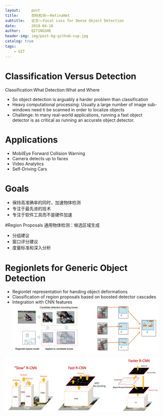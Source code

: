 ```yaml
---
layout:     post
title:      目标检测——RetinaNet
subtitle:   论文——Focal Loss for Dense Object Detection
date:       2018-04-18
author:     QITINGSHE
header-img: img/post-bg-github-cup.jpg
catalog: true
tags:
    - GIT
---
```

# Classification Versus Detection
Classification:What
Detection:What and Where
- So object detection is arguably a harder problem than classification 
- Heavy computational processing: Usually a large number of image sub-windows need ti be scanned in order to localize objects
- Challenge: In many real-world applications, running a fast object detector is as critical as running an accurate object detector.

# Applications
- MobilEye Forward Collision Warning
- Camera detects up to faces
- Video Analytics
- Self-Driving Cars

# Goals
- 保持高准确率的同时，加速物体检测
- 专注于最先进的技术
- 专注于软件工具而不是硬件加速

#Region Proposals
通用物体检测：候选区域生成
- 分组建议
- 窗口评分建议
- 度量标准和深入分析

# Regionlets for Generic Object Detection 
- Regionlet representation for handing object deformations
- Classification of region proposals based on boosted detector cascades
- Integration with CNN features
![Regionlet](https://github.com/Qitingshe/Qitingshe.github.io/raw/master/pic/Detection-Regionlet.png)


![Regionlet](https://github.com/Qitingshe/Qitingshe.github.io/raw/master/pic/Detection-R-CNN.png)







